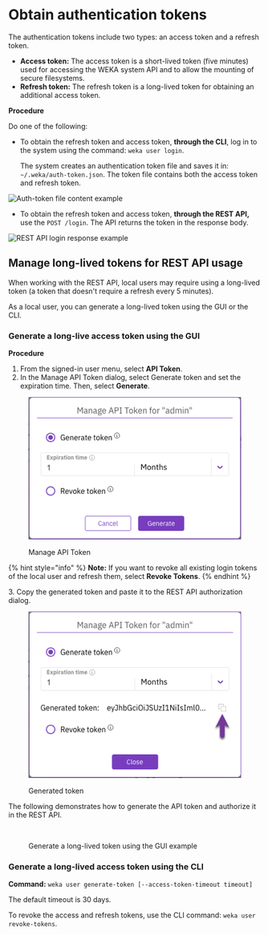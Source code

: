 # Obtain authentication tokens

The authentication tokens include two types: an access token and a refresh token.

* **Access token:** The access token is a short-lived token (five minutes) used for accessing the WEKA system API and to allow the mounting of secure filesystems.
* **Refresh token:** The refresh token is a long-lived token for obtaining an additional access token.

**Procedure**

Do one of the following:

*   To obtain the refresh token and access token, **through the CLI**, log in to the system using the command: `weka user login`.

    The system creates an authentication token file and saves it in: `~/.weka/auth-token.json`. The token file contains both the access token and refresh token.

![Auth-token file content example](../../.gitbook/assets/wmng\_auth\_token\_example.png)

* To obtain the refresh token and access token, **through the REST API,** use the `POST /login`. The API returns the token in the response body.

![REST API login response example](../../.gitbook/assets/wmng\_auth\_token\_api\_example.png)

## Manage long-lived tokens for REST API usage

When working with the REST API, local users may require using a long-lived token (a token that doesn't require a refresh every 5 minutes).

As a local user, you can generate a long-lived token using the GUI or the CLI.

### Generate a long-live access token using the GUI

**Procedure**

1. From the signed-in user menu, select **API Token**.
2. In the Manage API Token dialog, select Generate token and set the expiration time. Then, select **Generate**.

<figure><img src="../../.gitbook/assets/wmng_manage_api_token.png" alt=""><figcaption><p>Manage API Token</p></figcaption></figure>

{% hint style="info" %}
**Note:** If you want to revoke all existing login tokens of the local user and refresh them, select **Revoke Tokens**.
{% endhint %}

3\. Copy the generated token and paste it to the REST API authorization dialog.

<figure><img src="../../.gitbook/assets/wmng_manage_api_token_generated.png" alt=""><figcaption><p>Generated token</p></figcaption></figure>

The following demonstrates how to generate the API token and authorize it in the REST API.

<figure><img src="../../.gitbook/assets/wmng_generate_token_example_animated.gif" alt=""><figcaption><p>Generate a long-lived token using the GUI example</p></figcaption></figure>

### Generate a long-lived access token using the CLI

**Command:** `weka user generate-token [--access-token-timeout timeout]`

The default timeout is 30 days.

To revoke the access and refresh tokens, use the CLI command: `weka user revoke-tokens`.

